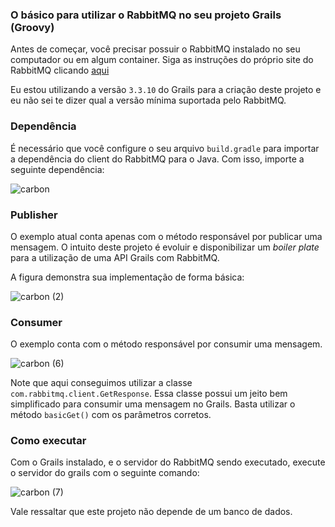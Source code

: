 ### O básico para utilizar o RabbitMQ no seu projeto Grails (Groovy)

Antes de começar, você precisar possuir o RabbitMQ instalado no seu computador ou em algum container. Siga as instruções do próprio site do RabbitMQ clicando [aqui](https://www.rabbitmq.com/download.html)

Eu estou utilizando a versão `3.3.10` do Grails para a criação deste projeto e eu não sei te dizer qual a versão mínima suportada pelo RabbitMQ.

### Dependência
É necessário que você configure o seu arquivo `build.gradle` para importar a dependência do client do RabbitMQ para o Java. Com isso, importe a seguinte dependência:

![carbon](https://user-images.githubusercontent.com/42384045/73700773-38e19c00-46c6-11ea-93bb-c0f542cc523d.png)

### Publisher
O exemplo atual conta apenas com o método responsável por publicar uma mensagem. O intuito deste projeto é evoluir e disponibilizar um <em>boiler plate</em> para a utilização de uma API Grails com RabbitMQ.

A figura demonstra sua implementação de forma básica:

![carbon (2)](https://user-images.githubusercontent.com/42384045/73700866-7b0add80-46c6-11ea-8bfb-cf7e32bbace3.png)


### Consumer
O exemplo conta com o método responsável por consumir uma mensagem.

![carbon (6)](https://user-images.githubusercontent.com/42384045/73858346-03989380-4817-11ea-9b6c-727a1a9a5efa.png)

Note que aqui conseguimos utilizar a classe `com.rabbitmq.client.GetResponse`. Essa classe possui um jeito bem simplificado para consumir uma mensagem no Grails. Basta utilizar o método `basicGet()` com os parâmetros corretos.

### Como executar
Com o Grails instalado, e o servidor do RabbitMQ sendo executado, execute o servidor do grails com o seguinte comando:

![carbon (7)](https://user-images.githubusercontent.com/42384045/73858330-fc718580-4816-11ea-9d48-19ee1f230687.png)

Vale ressaltar que este projeto não depende de um banco de dados. 
